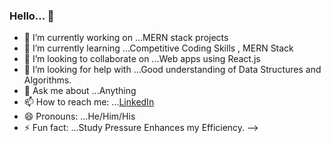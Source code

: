 ### Hello... 👋



- 🔭 I’m currently working on ...MERN stack projects
- 🌱 I’m currently learning ...Competitive Coding Skills  ,  MERN Stack
- 👯 I’m looking to collaborate on ...Web apps using React.js
- 🤔 I’m looking for help with ...Good understanding of Data Structures and Algorithms.
- 💬 Ask me about ...Anything
- 📫 How to reach me: ...[LinkedIn](https://www.linkedin.com/in/vivekposwal170782)
- 😄 Pronouns: ...He/Him/His
- ⚡ Fun fact: ...Study Pressure Enhances my Efficiency.
-->
